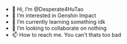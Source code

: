 - 👋 Hi, I’m @Desperate4HuTao
- 👀 I’m interested in Genshin Impact
- 🌱 I’m currently learning something idk
- 💞️ I’m looking to collaborate on nothing
- 📫 How to reach me. You can't thats too bad

<!---
Desperate4HuTao/Desperate4HuTao is a ✨ special ✨ repository because its `README.md` (this file) appears on your GitHub profile.
You can click the Preview link to take a look at your changes.
--->
